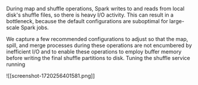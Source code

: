 During map and shuffle operations, Spark writes to and reads from local disk's shuffle files, so there is heavy I/O activity. This can result in a bottleneck, because the default configurations are suboptimal for large-scale Spark jobs.

We capture a few recommended configurations to adjust so that the map, spill, and merge processes during these operations are not encumbered by
inefficient I/O and to enable these operations to employ buffer memory before writing the final shuffle partitions to disk. Tuning the shuffle service running

![[screenshot-1720256401581.png]]

